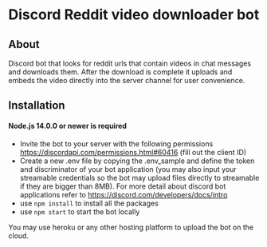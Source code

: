 # Discord Reddit video downloader bot

## About

Discord bot that looks for reddit urls that contain videos in chat messages and downloads them.
After the download is complete it uploads and embeds the video directly into the server channel for user convenience.

## Installation

#### Node.js 14.0.0 or newer is required

- Invite the bot to your server with the following permissions https://discordapi.com/permissions.html#60416 (fill out the client ID)
- Create a new .env file by copying the .env_sample and define the token and discriminator of your bot application (you may also input your streamable credentials so the bot may upload files directly to streamable if they are bigger than 8MB).
  For more detail about discord bot applications refer to https://discord.com/developers/docs/intro
- use `npm install` to install all the packages
- use `npm start` to start the bot locally

You may use heroku or any other hosting platform to upload the bot on the cloud.

